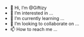 - 👋 Hi, I’m @Giftizy
- 👀 I’m interested in ...
- 🌱 I’m currently learning ...
- 💞️ I’m looking to collaborate on ...
- 📫 How to reach me ...

<!---
Giftizy/Giftizy is a ✨ special ✨ repository because its `README.md` (this file) appears on your GitHub profile.
You can click the Preview link to take a look at your changes.
--->
